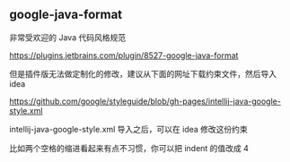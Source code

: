 ## google-java-format

非常受欢迎的 Java 代码风格规范

https://plugins.jetbrains.com/plugin/8527-google-java-format


但是插件版无法做定制化的修改，建议从下面的网址下载约束文件，然后导入 idea

https://github.com/google/styleguide/blob/gh-pages/intellij-java-google-style.xml

intellij-java-google-style.xml 导入之后，可以在 idea 修改这份约束

比如两个空格的缩进看起来有点不习惯，你可以把 indent 的值改成 4































































